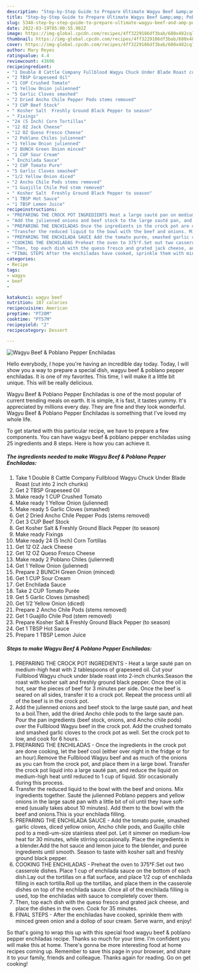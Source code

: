 ```yaml
---
description: "Step-by-Step Guide to Prepare Ultimate Wagyu Beef &amp;amp; Poblano Pepper Enchiladas"
title: "Step-by-Step Guide to Prepare Ultimate Wagyu Beef &amp;amp; Poblano Pepper Enchiladas"
slug: 5348-step-by-step-guide-to-prepare-ultimate-wagyu-beef-and-amp-poblano-pepper-enchiladas
date: 2022-03-19T05:00:55.902Z
image: https://img-global.cpcdn.com/recipes/4ff3229186df3bab/680x482cq70/wagyu-beef-poblano-pepper-enchiladas-recipe-main-photo.jpg
thumbnail: https://img-global.cpcdn.com/recipes/4ff3229186df3bab/680x482cq70/wagyu-beef-poblano-pepper-enchiladas-recipe-main-photo.jpg
cover: https://img-global.cpcdn.com/recipes/4ff3229186df3bab/680x482cq70/wagyu-beef-poblano-pepper-enchiladas-recipe-main-photo.jpg
author: Mary Reyes
ratingvalue: 4.4
reviewcount: 43696
recipeingredient:
- "1 Double 8 Cattle Company Fullblood Wagyu Chuck Under Blade Roast cut into 2 inch chunks"
- "2 TBSP Grapeseed Oil"
- "1 CUP Crushed Tomato"
- "1 Yellow Onion julienned"
- "5 Garlic Cloves smashed"
- "2 Dried Ancho Chile Pepper Pods stems removed"
- "3 CUP Beef Stock"
- " Kosher Salt  Freshly Ground Black Pepper to season"
- " Fixings"
- "24 (5 Inch) Corn Tortillas"
- "12 OZ Jack Cheese"
- "12 OZ Queso Fresco Cheese"
- "2 Poblano Chiles julienned"
- "1 Yellow Onion julienned"
- "2 BUNCH Green Onion minced"
- "1 CUP Sour Cream"
- " Enchilada Sauce"
- "2 CUP Tomato Pure"
- "5 Garlic Cloves smashed"
- "1/2 Yellow Onion diced"
- "2 Ancho Chile Pods stems removed"
- "1 Guajillo Chile Pod stem removed"
- " Kosher Salt  Freshly Ground Black Pepper to season"
- "1 TBSP Hot Sauce"
- "1 TBSP Lemon Juice"
recipeinstructions:
- "PREPARING THE CROCK POT INGREDIENTS Heat a large sauté pan on medium-high heat with 2 tablespoons of grapeseed oil. Cut your Fullblood Wagyu chuck under blade roast into 2-inch chunks.Season the roast with kosher salt and freshly ground black pepper. Once the oil is hot, sear the pieces of beef for 3 minutes per side. Once the beef is seared on all sides, transfer it to a crock pot. Repeat the process until all of the beef is in the crock pot."
- "Add the julienned onions and beef stock to the large sauté pan, and heat to a boil.Then, add the dried Ancho chile pods to the large sauté pan. Pour the pan ingredients (beef stock, onions, and Ancho chile pods) over the Fullblood Wagyu beef in the crock pot. Add the crushed tomato and smashed garlic cloves to the crock pot as well. Set the crock pot to low, and cook for 6 hours."
- "PREPARING THE ENCHILADAS Once the ingredients in the crock pot are done cooking, let the beef cool (either over night in the fridge or for an hour).Remove the Fullblood Wagyu beef and as much of the onions as you can from the crock pot, and place them in a large bowl. Transfer the crock pot liquid into a large sauté pan, and reduce the liquid on medium-high heat until reduced to 1 cup of liquid. Stir occasionally during this process."
- "Transfer the reduced liquid to the bowl with the beef and onions. Mix ingredients together. Sauté the julienned Poblano peppers and yellow onions in the large sauté pan with a little bit of oil until they have soft-ened (usually takes about 10 minutes). Add them to the bowl with the beef and onions.This is your enchilada filling."
- "PREPARING THE ENCHILADA SAUCE Add the tomato purée, smashed garlic cloves, diced yellow onion, Ancho chile pods, and Guajillo chile pod to a medi-um-size stainless steel pot. Let it simmer on medium-low heat for 30 minutes, while stirring occasionally. Place the ingredients in a blender.Add the hot sauce and lemon juice to the blender, and purée ingredients until smooth. Season to taste with kosher salt and freshly ground black pepper."
- "COOKING THE ENCHILADAS Preheat the oven to 375°F.Set out two casserole dishes. Place 1 cup of enchilada sauce on the bottom of each dish.Lay out the tortillas on a flat surface, and place 1/2 cup of enchilada filling in each tortilla.Roll up the tortillas, and place them in the casserole dishes on top of the enchilada sauce. Once all of the enchilada filling is used, top the enchiladas with sauce to completely cover them."
- "Then, top each dish with the queso fresco and grated jack cheese, and place the dishes in the oven. Cook for 35 minutes."
- "FINAL STEPS After the enchiladas have cooked, sprinkle them with minced green onion and a dollop of sour cream. Serve warm, and enjoy!"
categories:
- Recipe
tags:
- wagyu
- beef
- 

katakunci: wagyu beef  
nutrition: 187 calories
recipecuisine: American
preptime: "PT20M"
cooktime: "PT57M"
recipeyield: "2"
recipecategory: Dessert

---
```



![Wagyu Beef &amp; Poblano Pepper Enchiladas](https://img-global.cpcdn.com/recipes/4ff3229186df3bab/680x482cq70/wagyu-beef-poblano-pepper-enchiladas-recipe-main-photo.jpg)

Hello everybody, I hope you're having an incredible day today. Today, I will show you a way to prepare a special dish, wagyu beef &amp; poblano pepper enchiladas. It is one of my favorites. This time, I will make it a little bit unique. This will be really delicious.



Wagyu Beef &amp; Poblano Pepper Enchiladas is one of the most popular of current trending meals on earth. It is simple, it is fast, it tastes yummy. It's appreciated by millions every day. They are fine and they look wonderful. Wagyu Beef &amp; Poblano Pepper Enchiladas is something that I've loved my whole life.


To get started with this particular recipe, we have to prepare a few components. You can have wagyu beef &amp; poblano pepper enchiladas using 25 ingredients and 8 steps. Here is how you can achieve it.

<!--inarticleads1-->

##### The ingredients needed to make Wagyu Beef &amp; Poblano Pepper Enchiladas:

1. Take 1 Double 8 Cattle Company Fullblood Wagyu Chuck Under Blade Roast (cut into 2 inch chunks)
1. Get 2 TBSP Grapeseed Oil
1. Make ready 1 CUP Crushed Tomato
1. Make ready 1 Yellow Onion (julienned)
1. Make ready 5 Garlic Cloves (smashed)
1. Get 2 Dried Ancho Chile Pepper Pods (stems removed)
1. Get 3 CUP Beef Stock
1. Get  Kosher Salt &amp; Freshly Ground Black Pepper (to season)
1. Make ready  Fixings
1. Make ready 24 (5 Inch) Corn Tortillas
1. Get 12 OZ Jack Cheese
1. Get 12 OZ Queso Fresco Cheese
1. Make ready 2 Poblano Chiles (julienned)
1. Get 1 Yellow Onion (julienned)
1. Prepare 2 BUNCH Green Onion (minced)
1. Get 1 CUP Sour Cream
1. Get  Enchilada Sauce
1. Take 2 CUP Tomato Purée
1. Get 5 Garlic Cloves (smashed)
1. Get 1/2 Yellow Onion (diced)
1. Prepare 2 Ancho Chile Pods (stems removed)
1. Get 1 Guajillo Chile Pod (stem removed)
1. Prepare  Kosher Salt &amp; Freshly Ground Black Pepper (to season)
1. Get 1 TBSP Hot Sauce
1. Prepare 1 TBSP Lemon Juice




<!--inarticleads2-->

##### Steps to make Wagyu Beef &amp; Poblano Pepper Enchiladas:

1. PREPARING THE CROCK POT INGREDIENTS - Heat a large sauté pan on medium-high heat with 2 tablespoons of grapeseed oil. Cut your Fullblood Wagyu chuck under blade roast into 2-inch chunks.Season the roast with kosher salt and freshly ground black pepper. Once the oil is hot, sear the pieces of beef for 3 minutes per side. Once the beef is seared on all sides, transfer it to a crock pot. Repeat the process until all of the beef is in the crock pot.
1. Add the julienned onions and beef stock to the large sauté pan, and heat to a boil.Then, add the dried Ancho chile pods to the large sauté pan. Pour the pan ingredients (beef stock, onions, and Ancho chile pods) over the Fullblood Wagyu beef in the crock pot. Add the crushed tomato and smashed garlic cloves to the crock pot as well. Set the crock pot to low, and cook for 6 hours.
1. PREPARING THE ENCHILADAS - Once the ingredients in the crock pot are done cooking, let the beef cool (either over night in the fridge or for an hour).Remove the Fullblood Wagyu beef and as much of the onions as you can from the crock pot, and place them in a large bowl. Transfer the crock pot liquid into a large sauté pan, and reduce the liquid on medium-high heat until reduced to 1 cup of liquid. Stir occasionally during this process.
1. Transfer the reduced liquid to the bowl with the beef and onions. Mix ingredients together. Sauté the julienned Poblano peppers and yellow onions in the large sauté pan with a little bit of oil until they have soft-ened (usually takes about 10 minutes). Add them to the bowl with the beef and onions.This is your enchilada filling.
1. PREPARING THE ENCHILADA SAUCE - Add the tomato purée, smashed garlic cloves, diced yellow onion, Ancho chile pods, and Guajillo chile pod to a medi-um-size stainless steel pot. Let it simmer on medium-low heat for 30 minutes, while stirring occasionally. Place the ingredients in a blender.Add the hot sauce and lemon juice to the blender, and purée ingredients until smooth. Season to taste with kosher salt and freshly ground black pepper.
1. COOKING THE ENCHILADAS - Preheat the oven to 375°F.Set out two casserole dishes. Place 1 cup of enchilada sauce on the bottom of each dish.Lay out the tortillas on a flat surface, and place 1/2 cup of enchilada filling in each tortilla.Roll up the tortillas, and place them in the casserole dishes on top of the enchilada sauce. Once all of the enchilada filling is used, top the enchiladas with sauce to completely cover them.
1. Then, top each dish with the queso fresco and grated jack cheese, and place the dishes in the oven. Cook for 35 minutes.
1. FINAL STEPS - After the enchiladas have cooked, sprinkle them with minced green onion and a dollop of sour cream. Serve warm, and enjoy!




So that's going to wrap this up with this special food wagyu beef &amp; poblano pepper enchiladas recipe. Thanks so much for your time. I'm confident you will make this at home. There's gonna be more interesting food at home recipes coming up. Remember to save this page in your browser, and share it to your family, friends and colleague. Thanks again for reading. Go on get cooking!
